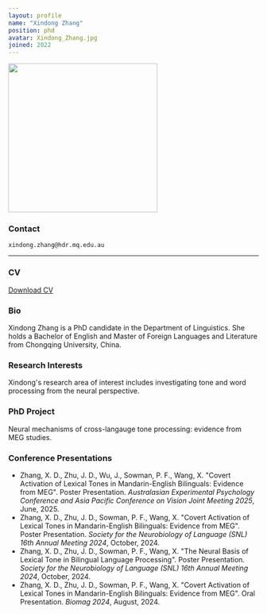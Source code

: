 ```yaml
---
layout: profile
name: "Xindong Zhang"
position: phd
avatar: Xindong_Zhang.jpg
joined: 2022
---
```


<img width="300" src="{{site.baseurl}}/images/people/{{page.avatar}}" data-action="zoom">

### Contact
<i class="fa fa-envelope-o"></i>  `xindong.zhang@hdr.mq.edu.au`

<hr>

### CV  
<i class="fa fa-file-pdf-o"></i> <a href="{{ site.baseurl }}/document/Xindong_Zhang_CV.pdf" target="_blank">Download CV</a>

### Bio

Xindong Zhang is a PhD candidate in the Department of Linguistics. She holds a Bachelor of English and Master of Foreign Languages and Literature from Chongqing University, China. 

### Research Interests

Xindong's research area of interest includes investigating tone and word processing from the neural perspective.

### PhD Project
Neural mechanisms of cross-langauge tone processing: evidence from MEG studies.

### Conference Presentations
- Zhang, X. D., Zhu, J. D., Wu, J., Sowman, P. F., Wang, X. "Covert Activation of Lexical Tones in Mandarin-English Bilinguals: Evidence from MEG". Poster Presentation. *Australasian Experimental Psychology Conference and Asia Pacific Conference on Vision Joint Meeting 2025*, June, 2025.
- Zhang, X. D., Zhu, J. D., Sowman, P. F., Wang, X. "Covert Activation of Lexical Tones in Mandarin-English Bilinguals: Evidence from MEG". Poster Presentation. *Society for the Neurobiology of Language (SNL) 16th Annual Meeting 2024*, October, 2024.
- Zhang, X. D., Zhu, J. D., Sowman, P. F., Wang, X. "The Neural Basis of Lexical Tone in Bilingual Language Processing". Poster Presentation. *Society for the Neurobiology of Language (SNL) 16th Annual Meeting 2024*, October, 2024.
- Zhang, X. D., Zhu, J. D., Sowman, P. F., Wang, X. "Covert Activation of Lexical Tones in Mandarin-English Bilinguals: Evidence from MEG". Oral Presentation. *Biomag 2024*, August, 2024.
